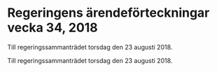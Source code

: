 # Regeringens ärendeförteckningar vecka 34, 2018

Till regeringssammanträdet torsdag den 23 augusti 2018.

Till regeringssammanträdet torsdag den 23 augusti 2018.
